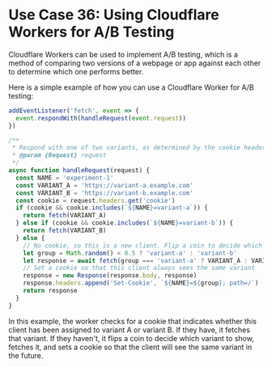 # Use Case 36: Using Cloudflare Workers for A/B Testing

Cloudflare Workers can be used to implement A/B testing, which is a method of comparing two versions of a webpage or app against each other to determine which one performs better.

Here is a simple example of how you can use a Cloudflare Worker for A/B testing:

```javascript
addEventListener('fetch', event => {
  event.respondWith(handleRequest(event.request))
})

/**
 * Respond with one of two variants, as determined by the cookie header
 * @param {Request} request
 */
async function handleRequest(request) {
  const NAME = 'experiment-1'
  const VARIANT_A = 'https://variant-a.example.com'
  const VARIANT_B = 'https://variant-b.example.com'
  const cookie = request.headers.get('cookie')
  if (cookie && cookie.includes(`${NAME}=variant-a`)) {
    return fetch(VARIANT_A)
  } else if (cookie && cookie.includes(`${NAME}=variant-b`)) {
    return fetch(VARIANT_B)
  } else {
    // No cookie, so this is a new client. Flip a coin to decide which variant to show.
    let group = Math.random() < 0.5 ? 'variant-a' : 'variant-b'
    let response = await fetch(group === 'variant-a' ? VARIANT_A : VARIANT_B)
    // Set a cookie so that this client always sees the same variant
    response = new Response(response.body, response)
    response.headers.append('Set-Cookie', `${NAME}=${group}; path=/`)
    return response
  }
}
```

In this example, the worker checks for a cookie that indicates whether this client has been assigned to variant A or variant B. If they have, it fetches that variant. If they haven't, it flips a coin to decide which variant to show, fetches it, and sets a cookie so that the client will see the same variant in the future.